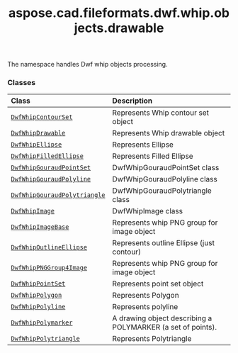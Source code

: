 ﻿---
title: aspose.cad.fileformats.dwf.whip.objects.drawable
second_title: Aspose.CAD for Python via .NET API References
description: 
type: docs
weight: 10
url: /python-net/aspose.cad.fileformats.dwf.whip.objects.drawable/
is_root: false
---

The namespace handles Dwf whip objects processing.

### Classes
| Class | Description |
| :- | :- |
| [`DwfWhipContourSet`](/cad/python-net/aspose.cad.fileformats.dwf.whip.objects.drawable/dwfwhipcontourset) | Represents Whip contour set object |
| [`DwfWhipDrawable`](/cad/python-net/aspose.cad.fileformats.dwf.whip.objects.drawable/dwfwhipdrawable) | Represents Whip drawable object |
| [`DwfWhipEllipse`](/cad/python-net/aspose.cad.fileformats.dwf.whip.objects.drawable/dwfwhipellipse) | Represents Ellipse |
| [`DwfWhipFilledEllipse`](/cad/python-net/aspose.cad.fileformats.dwf.whip.objects.drawable/dwfwhipfilledellipse) | Represents Filled Ellipse |
| [`DwfWhipGouraudPointSet`](/cad/python-net/aspose.cad.fileformats.dwf.whip.objects.drawable/dwfwhipgouraudpointset) | DwfWhipGouraudPointSet class |
| [`DwfWhipGouraudPolyline`](/cad/python-net/aspose.cad.fileformats.dwf.whip.objects.drawable/dwfwhipgouraudpolyline) | DwfWhipGouraudPolyline class |
| [`DwfWhipGouraudPolytriangle`](/cad/python-net/aspose.cad.fileformats.dwf.whip.objects.drawable/dwfwhipgouraudpolytriangle) | DwfWhipGouraudPolytriangle class |
| [`DwfWhipImage`](/cad/python-net/aspose.cad.fileformats.dwf.whip.objects.drawable/dwfwhipimage) | DwfWhipImage class |
| [`DwfWhipImageBase`](/cad/python-net/aspose.cad.fileformats.dwf.whip.objects.drawable/dwfwhipimagebase) | Represents whip PNG group for image object |
| [`DwfWhipOutlineEllipse`](/cad/python-net/aspose.cad.fileformats.dwf.whip.objects.drawable/dwfwhipoutlineellipse) | Represents outline Ellipse (just contour) |
| [`DwfWhipPNGGroup4Image`](/cad/python-net/aspose.cad.fileformats.dwf.whip.objects.drawable/dwfwhippnggroup4image) | Represents whip PNG group for image object |
| [`DwfWhipPointSet`](/cad/python-net/aspose.cad.fileformats.dwf.whip.objects.drawable/dwfwhippointset) | Represents point set object |
| [`DwfWhipPolygon`](/cad/python-net/aspose.cad.fileformats.dwf.whip.objects.drawable/dwfwhippolygon) | Represents Polygon |
| [`DwfWhipPolyline`](/cad/python-net/aspose.cad.fileformats.dwf.whip.objects.drawable/dwfwhippolyline) | Represents polyline |
| [`DwfWhipPolymarker`](/cad/python-net/aspose.cad.fileformats.dwf.whip.objects.drawable/dwfwhippolymarker) | A drawing object describing a POLYMARKER (a set of points). |
| [`DwfWhipPolytriangle`](/cad/python-net/aspose.cad.fileformats.dwf.whip.objects.drawable/dwfwhippolytriangle) | Represents Polytriangle |


